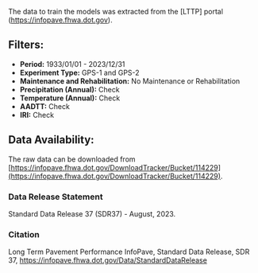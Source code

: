 The data to train the models was extracted from the [LTTP] portal (https://infopave.fhwa.dot.gov).

## Filters:

- **Period:** 1933/01/01 - 2023/12/31
- **Experiment Type:** GPS-1 and GPS-2
- **Maintenance and Rehabilitation:** No Maintenance or Rehabilitation
- **Precipitation (Annual):** Check
- **Temperature (Annual):** Check
- **AADTT:** Check
- **IRI:** Check

## Data Availability:

The raw data can be downloaded from [https://infopave.fhwa.dot.gov/DownloadTracker/Bucket/114229](https://infopave.fhwa.dot.gov/DownloadTracker/Bucket/114229).

### Data Release Statement

Standard Data Release 37 (SDR37) - August, 2023. 

### Citation

Long Term Pavement Performance InfoPave, Standard Data Release, SDR 37, https://infopave.fhwa.dot.gov/Data/StandardDataRelease
